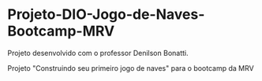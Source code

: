 # Projeto-DIO-Jogo-de-Naves-Bootcamp-MRV

Projeto desenvolvido com o professor Denilson Bonatti.

Projeto "Construindo seu primeiro jogo de naves" para o bootcamp da MRV

